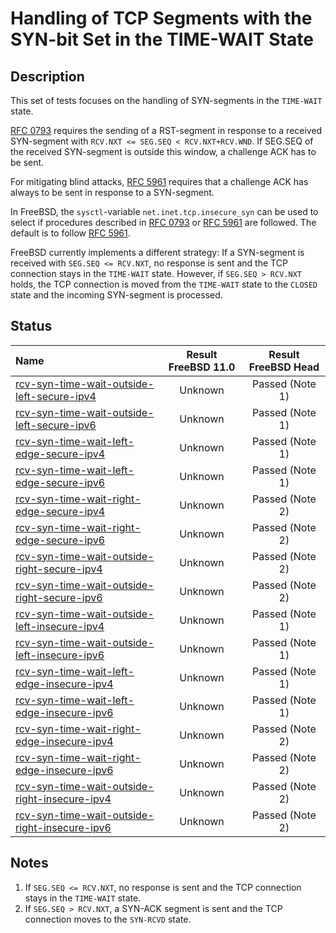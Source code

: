 # Handling of TCP Segments with the SYN-bit Set in the TIME-WAIT State

## Description
This set of tests focuses on the handling of SYN-segments in the `TIME-WAIT` state.

[RFC 0793](https://tools.ietf.org/html/rfc0793) requires the sending of
a RST-segment in response to a received SYN-segment with
`RCV.NXT <= SEG.SEQ < RCV.NXT+RCV.WND`.
If SEG.SEQ of the received SYN-segment is outside this window, a challenge ACK
has to be sent.

For mitigating blind attacks, [RFC 5961](https://tools.ietf.org/html/rfc5961#section-4)
requires that a challenge ACK has always to be sent in response to a SYN-segment.

In FreeBSD, the `sysctl`-variable `net.inet.tcp.insecure_syn` can be used to
select if procedures described in [RFC 0793](https://tools.ietf.org/html/rfc0793) or
[RFC 5961](https://tools.ietf.org/html/rfc5961#section-4) are followed.
The default is to follow [RFC 5961](https://tools.ietf.org/html/rfc5961#section-4).

FreeBSD currently implements a different strategy:
If a SYN-segment is received with `SEG.SEQ <= RCV.NXT`, no response is sent and
the TCP connection stays in the `TIME-WAIT` state.
However, if `SEG.SEQ > RCV.NXT` holds, the TCP connection is moved from the
`TIME-WAIT` state to the `CLOSED` state and the incoming SYN-segment is processed.

## Status

| Name                                                                                                                                                                                                                                     | Result FreeBSD 11.0 | Result FreeBSD Head |
|:-----------------------------------------------------------------------------------------------------------------------------------------------------------------------------------------------------------------------------------------|:-------------------:|:-------------------:|
|[rcv-syn-time-wait-outside-left-secure-ipv4](rcv-syn-time-wait-outside-left-secure-ipv4.pkt "Ensure that the reception of a TCP SYN with SEG.SEQ=RCV.NXT-1 in the TIME-WAIT state does not trigger the sending of any segment")           | Unknown             | Passed (Note 1)     |
|[rcv-syn-time-wait-outside-left-secure-ipv6](rcv-syn-time-wait-outside-left-secure-ipv6.pkt "Ensure that the reception of a TCP SYN with SEG.SEQ=RCV.NXT-1 in the TIME-WAIT state does not trigger the sending of any segment")           | Unknown             | Passed (Note 1)     |
|[rcv-syn-time-wait-left-edge-secure-ipv4](rcv-syn-time-wait-left-edge-secure-ipv4.pkt "Ensure that the reception of a TCP SYN with SEG.SEQ=RCV.NXT in the TIME-WAIT state does not trigger the sending of any segment")                   | Unknown             | Passed (Note 1)     |
|[rcv-syn-time-wait-left-edge-secure-ipv6](rcv-syn-time-wait-left-edge-secure-ipv6.pkt "Ensure that the reception of a TCP SYN with SEG.SEQ=RCV.NXT in the TIME-WAIT state does not trigger the sending of any segment")                   | Unknown             | Passed (Note 1)     |
|[rcv-syn-time-wait-right-edge-secure-ipv4](rcv-syn-time-wait-right-edge-secure-ipv4.pkt "Ensure that the reception of a TCP SYN with SEG.SEQ=RCV.NXT+RCV.WND-1 in the TIME-WAIT state triggers the sending of a SYN-ACK segment")         | Unknown             | Passed (Note 2)     |
|[rcv-syn-time-wait-right-edge-secure-ipv6](rcv-syn-time-wait-right-edge-secure-ipv6.pkt "Ensure that the reception of a TCP SYN with SEG.SEQ=RCV.NXT+RCV.WND-1 in the TIME-WAIT state triggers the sending of a SYN-ACK segment")         | Unknown             | Passed (Note 2)     |
|[rcv-syn-time-wait-outside-right-secure-ipv4](rcv-syn-time-wait-outside-right-secure-ipv4.pkt "Ensure that the reception of a TCP SYN with SEG.SEQ=RCV.NXT+RCV.WND in the TIME-WAIT state triggers the sending of a SYN-ACK segment")     | Unknown             | Passed (Note 2)     |
|[rcv-syn-time-wait-outside-right-secure-ipv6](rcv-syn-time-wait-outside-right-secure-ipv6.pkt "Ensure that the reception of a TCP SYN with SEG.SEQ=RCV.NXT+RCV.WND in the TIME-WAIT state triggers the sending of a SYN-ACK segment")     | Unknown             | Passed (Note 2)     |
|[rcv-syn-time-wait-outside-left-insecure-ipv4](rcv-syn-time-wait-outside-left-insecure-ipv4.pkt "Ensure that the reception of a TCP SYN with SEG.SEQ=RCV.NXT-1 in the TIME-WAIT state does not trigger the sending of any segment")       | Unknown             | Passed (Note 1)     |
|[rcv-syn-time-wait-outside-left-insecure-ipv6](rcv-syn-time-wait-outside-left-insecure-ipv6.pkt "Ensure that the reception of a TCP SYN with SEG.SEQ=RCV.NXT-1 in the TIME-WAIT state does not trigger the sending of any segment")       | Unknown             | Passed (Note 1)     |
|[rcv-syn-time-wait-left-edge-insecure-ipv4](rcv-syn-time-wait-left-edge-insecure-ipv4.pkt "Ensure that the reception of a TCP SYN with SEG.SEQ=RCV.NXT in the TIME-WAIT state does not trigger the sending of any segment")               | Unknown             | Passed (Note 1)     |
|[rcv-syn-time-wait-left-edge-insecure-ipv6](rcv-syn-time-wait-left-edge-insecure-ipv6.pkt "Ensure that the reception of a TCP SYN with SEG.SEQ=RCV.NXT in the TIME-WAIT state does not trigger the sending of any segment")               | Unknown             | Passed (Note 1)     |
|[rcv-syn-time-wait-right-edge-insecure-ipv4](rcv-syn-time-wait-right-edge-insecure-ipv4.pkt "Ensure that the reception of a TCP SYN with SEG.SEQ=RCV.NXT+RCV.WND-1 in the TIME-WAIT triggers the sending of a SYN-ACK segment")           | Unknown             | Passed (Note 2)     |
|[rcv-syn-time-wait-right-edge-insecure-ipv6](rcv-syn-time-wait-right-edge-insecure-ipv6.pkt "Ensure that the reception of a TCP SYN with SEG.SEQ=RCV.NXT+RCV.WND-1 in the TIME-WAIT triggers the sending of a SYN-ACK segment")           | Unknown             | Passed (Note 2)     |
|[rcv-syn-time-wait-outside-right-insecure-ipv4](rcv-syn-time-wait-outside-right-insecure-ipv4.pkt "Ensure that the reception of a TCP SYN with SEG.SEQ=RCV.NXT+RCV.WND in the TIME-WAIT state triggers the sending of a SYN-ACK segment") | Unknown             | Passed (Note 2)     |
|[rcv-syn-time-wait-outside-right-insecure-ipv6](rcv-syn-time-wait-outside-right-insecure-ipv6.pkt "Ensure that the reception of a TCP SYN with SEG.SEQ=RCV.NXT+RCV.WND in the TIME-WAIT state triggers the sending of a SYN-ACK segment") | Unknown             | Passed (Note 2)     |

## Notes
1. If `SEG.SEQ <= RCV.NXT`, no response is sent and the TCP connection stays in the `TIME-WAIT` state.
2. If `SEG.SEQ > RCV.NXT`, a SYN-ACK segment is sent and the TCP connection moves to the `SYN-RCVD` state.
